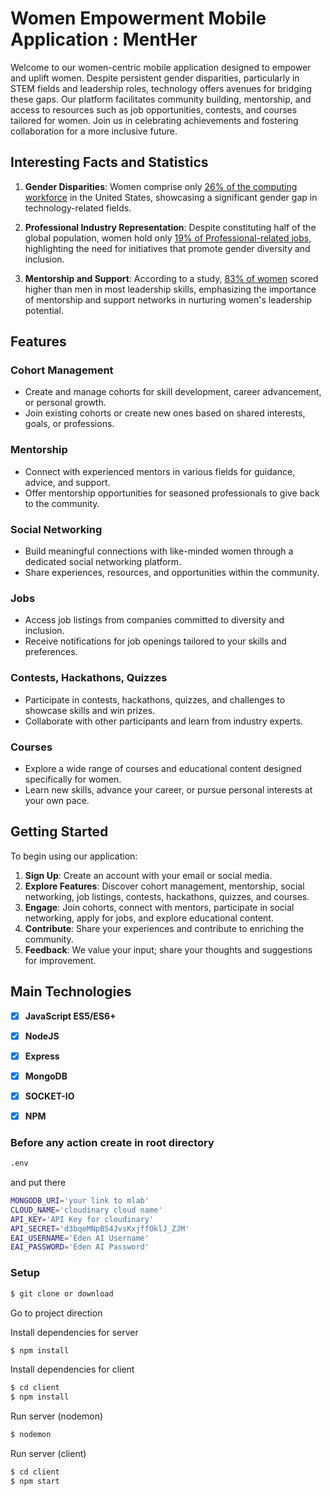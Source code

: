 # Women Empowerment Mobile Application : MentHer

Welcome to our women-centric mobile application designed to empower and uplift women. Despite persistent gender disparities, particularly in STEM fields and leadership roles, technology offers avenues for bridging these gaps. Our platform facilitates community building, mentorship, and access to resources such as job opportunities, contests, and courses tailored for women. Join us in celebrating achievements and fostering collaboration for a more inclusive future.

## Interesting Facts and Statistics

1. **Gender Disparities**: Women comprise only [26% of the computing workforce](https://builtin.com/women-tech/computer-science-statistics) in the United States, showcasing a significant gender gap in technology-related fields.

2. **Professional Industry Representation**: Despite constituting half of the global population, women hold only [19% of Professional-related jobs](https://www.weforum.org/agenda/2019/06/women-in-tech-stats-the-hard-truths-of-an-uphill-battle/), highlighting the need for initiatives that promote gender diversity and inclusion.

3. **Mentorship and Support**: According to a study, [83% of women](https://hbr.org/2019/11/research-women-score-higher-than-men-in-most-leadership-skills) scored higher than men in most leadership skills, emphasizing the importance of mentorship and support networks in nurturing women's leadership potential.

## Features

### Cohort Management
- Create and manage cohorts for skill development, career advancement, or personal growth.
- Join existing cohorts or create new ones based on shared interests, goals, or professions.

### Mentorship
- Connect with experienced mentors in various fields for guidance, advice, and support.
- Offer mentorship opportunities for seasoned professionals to give back to the community.

### Social Networking
- Build meaningful connections with like-minded women through a dedicated social networking platform.
- Share experiences, resources, and opportunities within the community.

### Jobs
- Access job listings from companies committed to diversity and inclusion.
- Receive notifications for job openings tailored to your skills and preferences.

### Contests, Hackathons, Quizzes
- Participate in contests, hackathons, quizzes, and challenges to showcase skills and win prizes.
- Collaborate with other participants and learn from industry experts.

### Courses
- Explore a wide range of courses and educational content designed specifically for women.
- Learn new skills, advance your career, or pursue personal interests at your own pace.

## Getting Started

To begin using our application:

1. **Sign Up**: Create an account with your email or social media.
2. **Explore Features**: Discover cohort management, mentorship, social networking, job listings, contests, hackathons, quizzes, and courses.
3. **Engage**: Join cohorts, connect with mentors, participate in social networking, apply for jobs, and explore educational content.
4. **Contribute**: Share your experiences and contribute to enriching the community.
5. **Feedback**: We value your input; share your thoughts and suggestions for improvement.

## Main Technologies

* [x] **JavaScript ES5/ES6+**
* [x] **NodeJS**
* [x] **Express**
* [x] **MongoDB**
* [x] **SOCKET-IO**
* [x] **NPM**



### Before any action create in root directory 

```bash
.env
```
and put there 

```bash
MONGODB_URI='your link to mlab'
CLOUD_NAME='cloudinary cloud name'
API_KEY='API Key for cloudinary'
API_SECRET='d3bqeMNpB54JvsKxjffOklJ_ZJM'
EAI_USERNAME='Eden AI Username'
EAI_PASSWORD='Eden AI Password'
```

### Setup

```bash
$ git clone or download
```

Go to project direction

Install dependencies for server

```bash
$ npm install

```

Install dependencies for client

```bash
$ cd client
$ npm install

```
Run server (nodemon)

```bash
$ nodemon

```

Run server (client)

```bash
$ cd client
$ npm start

```
